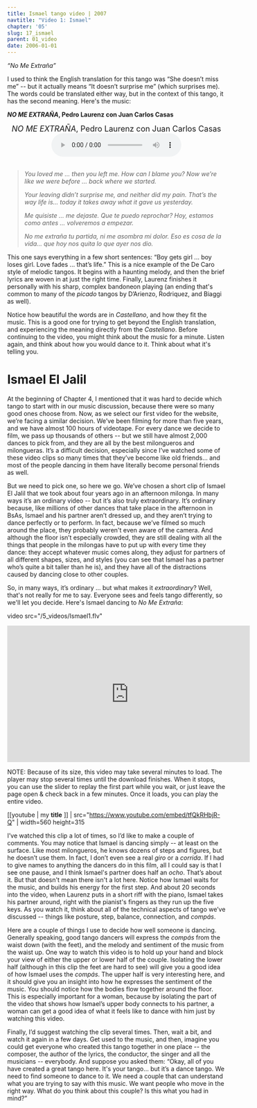 ```yaml
---
title: Ismael tango video | 2007
navtitle: "Video 1: Ismael"
chapter: '05'
slug: 17_ismael
parent: 01_video
date: 2006-01-01
---
```



_“No Me Extraña”_

I used to think the English translation for this tango was “She doesn’t miss me” -- but it actually means “It doesn’t surprise me” (which surprises me). The words could be translated either way, but in the context of this tango, it has the second meaning. Here's the music:

**_NO ME EXTRAÑA_, Pedro Laurenz con Juan Carlos Casas**

<div class="music3" align="center">
  <font size="+1">
  <em>NO ME EXTRAÑA</em>, Pedro Laurenz con Juan Carlos Casas
  </font>
  <br>
  <audio src="http://www.tangoandchaos.ru/Music/5-17-2-Ismael_tango_video-2007.mp3" controls="controls"></audio>
  <br>
  <br>
</div>

> _You loved me ... then you left me.
> How can I blame you?
> Now we’re like we were before ...
> back where we started._
>
> _Your leaving didn’t surprise me,
> and neither did my pain.
> That’s the way life is…
> today it takes away
> what it gave us yesterday._
>
> _Me quisiste ... me dejaste.
> Que te puedo reprochar?
> Hoy, estamos como antes ...
> volveremos a empezar._
>
> _No me extraña tu partida,
> ni me asombra mi dolor.
> Eso es cosa de la vida…
> que hoy nos quita
> lo que ayer nos dio._

This one says everything in a few short sentences: “Boy gets girl ... boy loses girl. Love fades ... that’s life.” This is a nice example of the De Caro style of melodic tangos. It begins with a haunting melody, and then the brief lyrics are woven in at just the right time. Finally, Laurenz finishes it personally with his sharp, complex bandoneon playing (an ending that's common to many of the _picado_ tangos by D’Arienzo, Rodriquez, and Biaggi as well).

Notice how beautiful the words are in _Castellano_, and how they fit the music. This is a good one for trying to get beyond the English translation, and experiencing the meaning directly from the _Castellano_. Before continuing to the video, you might think about the music for a minute. Listen again, and think about how you would dance to it. Think about what it's telling you.

# Ismael El Jalil

At the beginning of Chapter 4, I mentioned that it was hard to decide which tango to start with in our music discussion, because there were so many good ones choose from. Now, as we select our first video for the website, we’re facing a similar decision. We’ve been filming for more than five years, and we have almost 100 hours of videotape. For every dance we decide to film, we pass up thousands of others -- but we still have almost 2,000 dances to pick from, and they are all by the best milongueros and milongueras. It’s a difficult decision, especially since I’ve watched some of these video clips so many times that they’ve become like old friends… and most of the people dancing in them have literally become personal friends as well.

But we need to pick one, so here we go. We’ve chosen a short clip of Ismael El Jalil that we took about four years ago in an afternoon milonga. In many ways it’s an ordinary video -- but it’s also truly extraordinary. It’s ordinary because, like millions of other dances that take place in the afternoon in BsAs, Ismael and his partner aren’t dressed up, and they aren’t trying to dance perfectly or to perform. In fact, because we’ve filmed so much around the place, they probably weren't even aware of the camera. And although the floor isn’t especially crowded, they are still dealing with all the things that people in the milongas have to put up with every time they dance: they accept whatever music comes along, they adjust for partners of all different shapes, sizes, and styles (you can see that Ismael has a partner who’s quite a bit taller than he is), and they have all of the distractions caused by dancing close to other couples.

So, in many ways, it’s ordinary ... but what makes it _extraordinary_? Well, that's not really for me to say. Everyone sees and feels tango differently, so we'll let you decide. Here's Ismael dancing to _No Me Extraña_:

video src="/5_videos/Ismael1.flv"
<!-- iframe
src="https://www.youtube.com/embed/tfQkRHbjR-Q"
allow="accelerometer; autoplay; encrypted-media; gyroscope; picture-in-picture"
allowfullscreen=""
width="640" height="480"
frameborder="0"></iframe -->

<iframe
width="560" height="315"
src="https://www.youtube.com/embed/tfQkRHbjR-Q"
frameborder="0"
allow="accelerometer; autoplay; encrypted-media; gyroscope; picture-in-picture"
allowfullscreen></iframe>

NOTE: Because of its size, this video may take several minutes to load. The player may stop several
times until the download finishes. When it stops, you can use the slider to replay the first part while you
wait, or just leave the page open & check back in a few minutes. Once it loads, you can play the entire video.

[[youtube | my **title** ]]
| src="https://www.youtube.com/embed/tfQkRHbjR-Q"
| width=560 height=315

I’ve watched this clip a lot of times, so I’d like to make a couple of comments. You may notice that Ismael is dancing simply -- at least on the surface. Like most milongueros, he knows dozens of steps and figures, but he doesn’t use them. In fact, I don’t even see a real _giro_ or a _corrida_. If I had to give names to anything the dancers do in this film, all I could say is that I see one pause, and I think Ismael's partner does half an _ocho_. That’s about it. But that doesn't mean there isn't a lot here. Notice how Ismael waits for the music, and builds his energy for the first step. And about 20 seconds into the video, when Laurenz puts in a short riff with the piano, Ismael takes his partner around, right with the pianist's fingers as they run up the five keys. As you watch it, think about all of the technical aspects of tango we’ve discussed -- things like posture, step, balance, connection, and _compás_.

Here are a couple of things I use to decide how well someone is dancing. Generally speaking, good tango dancers will express the _compás_ from the waist down (with the feet), and the melody and sentiment of the music from the waist up. One way to watch this video is to hold up your hand and block your view of either the upper or lower half of the couple.  Isolating the lower half (although in this clip the feet are hard to see) will give you a good idea of how Ismael uses the _compás_. The upper half is very interesting here, and it should give you an insight into how he expresses the sentiment of the music. You should notice how the bodies flow together around the floor. This is especially important for a woman, because by isolating the part of the video that shows how Ismael’s upper body connects to his partner, a woman can get a good idea of what it feels like to dance with him just by watching this video.

Finally, I’d suggest watching the clip several times. Then, wait a bit, and watch it again in a few days. Get used to the music, and then, imagine you could get everyone who created this tango together in one place -- the composer, the author of the lyrics, the conductor, the singer and all the musicians -- everybody. And suppose you asked them: “Okay, all of you have created a great tango here. It's your tango... but it’s a dance tango. We need to find someone to dance to it. We need a couple that can understand what you are trying to say with this music. We want people who move in the right way. What do you think about this couple? Is this what you had in mind?”
